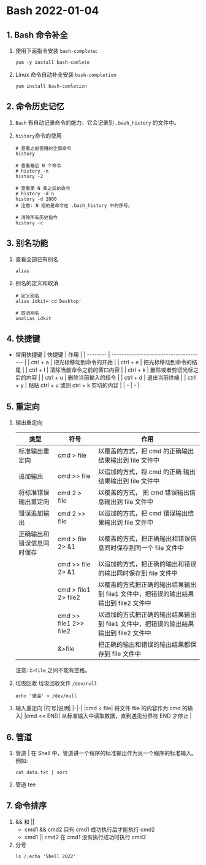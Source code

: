 # Bash 2022-01-04

## 1. Bash 命令补全

1. 使用下面指令安装 `bash-complete`:

   ```shell
   yum -y install bash-comlete
   ```

2. Linux 命令自动补全安装 `bash-completion`
   ```shell
   yum install bash-comletion
   ```

## 2. 命令历史记忆

1. `Bash` 有自动记录命令的能力，它会记录到 `.bash_history` 的文件中。
2. `history`命令的使用

   ```shell
   # 查看之前使用的全部命令
   history

   # 查看最近 N 个命令
   # history -n
   history -2

   # 查看第 N 条之后的命令
   # history -d n
   history -d 2000
   # 注意: N 指的是命令在 .bash_history 中的序号。

   # 清除所有历史指令
   history -c
   ```

## 3. 别名功能

1. 查看全部已有别名
   ```shell
   alias
   ```
2. 别名的定义和取消

   ```shell
   # 定义别名
   alias idkit='cd Desktop'

   # 取消别名
   unalias idkit
   ```

## 4. 快捷键

- 常用快捷键
  | 快捷键 | 作用 |
  | -------- | -------------------------------------- |
  | ctrl + a | 把光标移动到命令的开始 |
  | ctrl + e | 把光标移动到命令的结尾 |
  | ctrl + l | 清除当前命令之前的窗口内容 |
  | ctrl + k | 删除或者剪切光标之后的内容 |
  | ctrl + u | 删除当前输入的指令 |
  | ctrl + d | 退出当前终端 |
  | ctrl + y | 粘贴 ctrl + u 或则 ctrl + k 剪切的内容 |
  | - | - |

## 5. 重定向

1. 输出重定向

   | 类型                       | 符号                   | 作用                                                                                 |
   | -------------------------- | ---------------------- | ------------------------------------------------------------------------------------ |
   | 标准输出重定向             | cmd > file             | 以覆盖的方式，把 cmd 的正确输出结果输出到 file 文件中                                |
   | 追加输出                   | cmd >> file            | 以追加的方式，将 cmd 的正确 输出结果输出到 file 文件中                               |
   | 将标准错误输出重定向       | cmd 2 > file           | 以覆盖的方式， 把 cmd 错误输出信息输出到 file 文件中                                 |
   | 错误追加输出               | cmd 2 >> file          | 以追加的方式，把 cmd 错误输出结果输出到 file 文件中                                  |
   | 正确输出和错误信息同时保存 | cmd > file 2> &1       | 以覆盖的方式，把正确输出和错误信息同时保存到同一个 file 文件中                       |
   |                            | cmd >> file 2> &1      | 以追加的方式，把正确的输出和错误的输出同时保存到 file 文件中                         |
   |                            | cmd > file1 2> file2   | 以覆盖的方式把正确的输出结果输出到 file1 文件中，把错误的输出结果输出到 file2 文件中 |
   |                            | cmd >> file1 2>> file2 | 以追加的方式把正确的输出结果输出到 file1 文件中，把错误的输出结果输出到 file2 文件中 |
   |                            | &>file                 | 把正确的输出和错误的输出结果都保存到 file 文件中                                     |

   注意: `2>file` 之间不能有空格。

2. 垃圾回收
   垃圾回收文件 `/dev/null`
   ```shell
   echo '傻逼' > /dev/null
   ```
3. 输入重定向
   |符号|说明|
   |-|-|
   |cmd < file| 将文件 file 的内容作为 cmd 的输入|
   |cmd << END| 从标准输入中读取数据，直到遇见分界符 END 才停止 |

## 6. 管道

1. 管道 |
   在 Shell 中，管道讲一个程序的标准输出作为另一个程序的标准输入。例如:

   ```shell
   cat data.txt | sort
   ```

2. 管道 tee

## 7. 命令排序

1. && 和 ||
   - cmd1 && cmd2
     只有 cmd1 成功执行后才能执行 cmd2
   - cmd1 || cmd2
     在 cmd1 没有执行成功时执行 cmd2
2. 分号
   ```shell
   ls /;echo 'Shell 2022'
   ```
